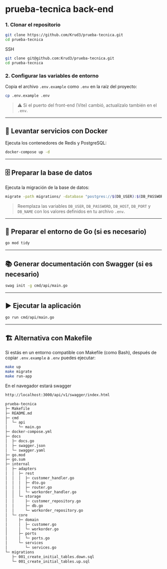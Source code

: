 # prueba-tecnica back-end

### 1. Clonar el repositorio

```bash
git clone https://github.com/Krud3/prueba-tecnica.git
cd prueba-tecnica
```
SSH
```bash
git clone git@github.com:Krud3/prueba-tecnica.git
cd prueba-tecnica
```
### 2. Configurar las variables de entorno

Copia el archivo `.env.example` como `.env` en la raíz del proyecto:

```bash
cp .env.example .env
```

> ⚠️ Si el puerto del front-end (Vite) cambió, actualízalo también en el `.env`.

---

## 🐳 Levantar servicios con Docker

Ejecuta los contenedores de Redis y PostgreSQL:

```bash
docker-compose up -d
```

---

## 🗄️ Preparar la base de datos

Ejecuta la migración de la base de datos:

```bash
migrate -path migrations/ -database "postgres://$(DB_USER):$(DB_PASSWORD)@$(DB_HOST):$(DB_PORT)/$(DB_NAME)?sslmode=disable" up
```

> Reemplaza las variables `DB_USER`, `DB_PASSWORD`, `DB_HOST`, `DB_PORT` y `DB_NAME` con los valores definidos en tu archivo `.env`.

---

## 🧩 Preparar el entorno de Go (si es necesario)

```bash
go mod tidy
```

---

## 📚 Generar documentación con Swagger (si es necesario)

```bash
swag init -g cmd/api/main.go
```

---

## ▶️ Ejecutar la aplicación

```bash
go run cmd/api/main.go
```

---

## 🏗️ Alternativa con Makefile

Si estás en un entorno compatible con Makefile (como Bash), después de copiar `.env.example` a `.env` puedes ejecutar:

```bash
make up
make migrate
make run-app
```

En el navegador estará swagger
```bash
http://localhost:3000/api/v1/swagger/index.html
```

```bash
prueba-tecnica
├─ Makefile
├─ README.md
├─ cmd
│  └─ api
│     └─ main.go
├─ docker-compose.yml
├─ docs
│  ├─ docs.go
│  ├─ swagger.json
│  └─ swagger.yaml
├─ go.mod
├─ go.sum
├─ internal
│  ├─ adapters
│  │  ├─ rest
│  │  │  ├─ customer_handler.go
│  │  │  ├─ dto.go
│  │  │  ├─ router.go
│  │  │  └─ workorder_handler.go
│  │  └─ storage
│  │     ├─ customer_repository.go
│  │     ├─ db.go
│  │     └─ workorder_repository.go
│  └─ core
│     ├─ domain
│     │  ├─ customer.go
│     │  └─ workorder.go
│     ├─ ports
│     │  └─ ports.go
│     └─ services
│        └─ services.go
└─ migrations
   ├─ 001_create_initial_tables.down.sql
   └─ 001_create_initial_tables.up.sql

```